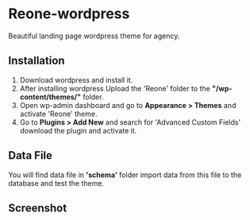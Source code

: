 # Reone-wordpress
Beautiful landing page wordpress theme for agency.

## Installation
1. Download wordpress and install it.
2. After installing wordpress Upload the 'Reone' folder to the <b>"/wp-content/themes/"</b> folder.
3. Open wp-admin dashboard and go to <b>Appearance > Themes</b> and activate 'Reone' theme.
4. Go to <b>Plugins > Add New</b> and search for 'Advanced Custom Fields' download the plugin and activate it.

## Data File
You will find data file in <b>'schema'</b> folder
import data from this file to the database and test the theme.

## Screenshot



